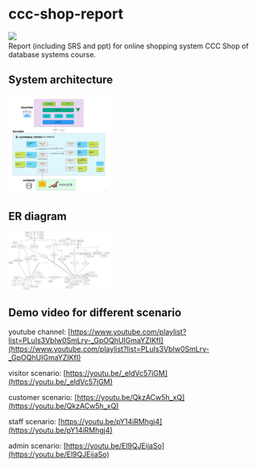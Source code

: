 # ccc-shop-report
<img src="https://i.imgur.com/RMupxMP.png" width="30%"> \
Report (including SRS  and ppt) for online shopping system CCC Shop of database systems course.

## System architecture
<img src="./img/system_architecture.jpeg" width="40%">

## ER diagram
<img src="./img/CCCShop_ER_diagram.png" width="40%">

## Demo video for different scenario

youtube channel: [https://www.youtube.com/playlist?list=PLuIs3VbIw0SmLry-_GpOQhUIGmaYZIKfI](https://www.youtube.com/playlist?list=PLuIs3VbIw0SmLry-_GpOQhUIGmaYZIKfI)

visitor scenario: [https://youtu.be/_eldVc57jGM](https://youtu.be/_eldVc57jGM)

customer scenario: [https://youtu.be/QkzACw5h_xQ](https://youtu.be/QkzACw5h_xQ)

staff scenario: [https://youtu.be/pY14iRMhgj4](https://youtu.be/pY14iRMhgj4)

admin scenario: [https://youtu.be/El9QJEijaSo](https://youtu.be/El9QJEijaSo)
